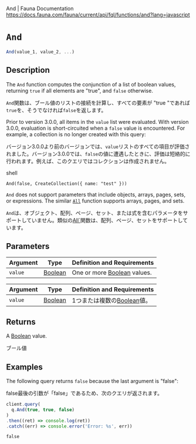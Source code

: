 And | Fauna Documentation
https://docs.fauna.com/fauna/current/api/fql/functions/and?lang=javascript

# `And`

```javascript
And(value_1, value_2, ...)
```

## [](#description)Description

The `And` function computes the conjunction of a list of boolean values, returning `true` if all elements are "true", and `false` otherwise.

`And`関数は、ブール値のリストの接続を計算し、すべての要素が "true "であれば`true`を、そうでなければ`false`を返します。

Prior to version 3.0.0, all items in the `value` list were evaluated. With version 3.0.0, evaluation is short-circuited when a `false` value is encountered. For example, a collection is no longer created with this query:

バージョン3.0.0より前のバージョンでは、`value`リストのすべての項目が評価されました。バージョン3.0.0では、`false`の値に遭遇したときに、評価は短絡的に行われます。例えば、このクエリではコレクションは作成されません。

shell

```shell
And(false, CreateCollection({ name: "test" }))
```

`And` does not support parameters that include objects, arrays, pages, sets, or expressions. The similar [`All`](https://docs.fauna.com/fauna/current/api/fql/functions/all) function supports arrays, pages, and sets.

`And`は、オブジェクト、配列、ページ、セット、または式を含むパラメータをサポートしていません。類似の[All`](https://docs.fauna.com/fauna/current/api/fql/functions/all)関数は、配列、ページ、セットをサポートしています。

## [](#parameters)Parameters

|Argument|Type|Definition and Requirements|
|--|--|--|
|`value`|[Boolean](https://docs.fauna.com/fauna/current/api/fql/types#boolean)|One or more [Boolean](https://docs.fauna.com/fauna/current/api/fql/types#boolean) values.|

|Argument|Type|Definition and Requirements|
|--|--|--|
|`value`|[Boolean](https://docs.fauna.com/fauna/current/api/fql/types#boolean)|1つまたは複数の[Boolean](https://docs.fauna.com/fauna/current/api/fql/types#boolean)値。|

## [](#returns)Returns

A [Boolean](https://docs.fauna.com/fauna/current/api/fql/types#boolean) value.

ブール値

## [](#examples)Examples

The following query returns `false` because the last argument is "false":

false最後の引数が「false」であるため、次のクエリが返されます。

```javascript
client.query(
  q.And(true, true, false)
)
.then((ret) => console.log(ret))
.catch((err) => console.error('Error: %s', err))
```

```none
false
```
